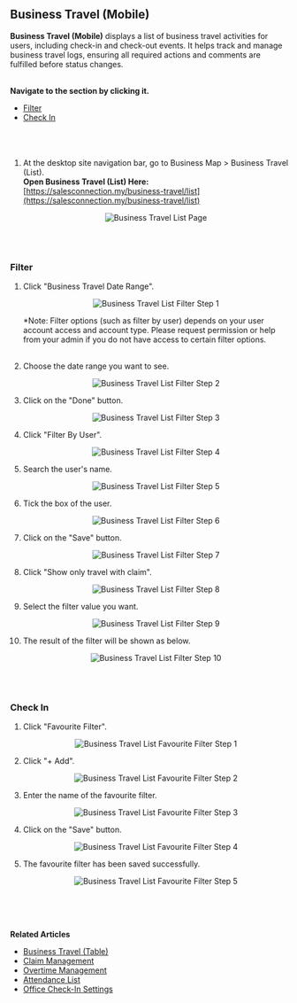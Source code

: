 ## Business Travel (Mobile)

**Business Travel (Mobile)** displays a list of business travel activities for users, including check-in and check-out events. It helps track and manage business travel logs, ensuring all required actions and comments are fulfilled before status changes.<br><br>

**Navigate to the section by clicking it.**<br>

- [Filter](#section1)<br>
- [Check In](#section2)<br>
<br><br><br>

1. At the desktop site navigation bar, go to Business Map > Business Travel (List).<br>
   **Open Business Travel (List) Here:** [https://salesconnection.my/business-travel/list](https://salesconnection.my/business-travel/list)<br>

   <p align="center">
      <img src="img2/Business_Travel_List_Page.png" alt="Business Travel List Page">
   </p>
   <br><br>
   
<a id="section1"></a>

### Filter

1. Click "Business Travel Date Range".

   <p align="center">
      <img src="img2/Business_Travel_List_Filter_Step_1.png" alt="Business Travel List Filter Step 1">
   </p>

   *Note: Filter options (such as filter by user) depends on your user account access and account type. Please request permission or help from your admin if you do not have access to certain filter options.<br><br>
  
2. Choose the date range you want to see.

   <p align="center">
      <img src="img2/Business_Travel_List_Filter_Step_2.png" alt="Business Travel List Filter Step 2">
   </p>
   
3. Click on the "Done" button.

   <p align="center">
      <img src="img2/Business_Travel_List_Filter_Step_3.png" alt="Business Travel List Filter Step 3">
   </p>

4. Click "Filter By User".

   <p align="center">
      <img src="img2/Business_Travel_List_Filter_Step_4.png" alt="Business Travel List Filter Step 4">
   </p>

5. Search the user's name.

   <p align="center">
      <img src="img2/Business_Travel_List_Filter_Step_5.png" alt="Business Travel List Filter Step 5">
   </p>
  
6. Tick the box of the user.

   <p align="center">
      <img src="img2/Business_Travel_List_Filter_Step_6.png" alt="Business Travel List Filter Step 6">
   </p>
  
7. Click on the "Save" button.

   <p align="center">
      <img src="img2/Business_Travel_List_Filter_Step_7.png" alt="Business Travel List Filter Step 7">
   </p>
  
8. Click "Show only travel with claim".

   <p align="center">
      <img src="img2/Business_Travel_List_Filter_Step_8.png" alt="Business Travel List Filter Step 8">
   </p>
  
9. Select the filter value you want.

   <p align="center">
      <img src="img2/Business_Travel_List_Filter_Step_9.png" alt="Business Travel List Filter Step 9">
   </p>

10. The result of the filter will be shown as below.

    <p align="center">
      <img src="img2/Business_Travel_List_Filter_Step_10.png" alt="Business Travel List Filter Step 10">
    </p>
    <br><br>
   
<a id="section2"></a>

### Check In

1. Click "Favourite Filter".

   <p align="center">
    <img src="img2/Business_Travel_List_Favourite_Filter_Step_1.png" alt="Business Travel List Favourite Filter Step 1">
   </p>
  
2. Click "+ Add".

   <p align="center">
    <img src="img2/Business_Travel_List_Favourite_Filter_Step_2.png" alt="Business Travel List Favourite Filter Step 2">
   </p>

3. Enter the name of the favourite filter.

   <p align="center">
    <img src="img2/Business_Travel_List_Favourite_Filter_Step_3.png" alt="Business Travel List Favourite Filter Step 3">
   </p>
  
4. Click on the "Save" button.

   <p align="center">
    <img src="img2/Business_Travel_List_Favourite_Filter_Step_4.png" alt="Business Travel List Favourite Filter Step 4">
   </p>
  
5. The favourite filter has been saved successfully.

   <p align="center">
    <img src="img2/Business_Travel_List_Favourite_Filter_Step_5.png" alt="Business Travel List Favourite Filter Step 5">
   </p>  
   <br><br><br>

**Related Articles**
- [Business Travel (Table)](Business_Travel_Table.md)
- [Claim Management](Claim_Management.md)
- [Overtime Management](Overtime_Management.md)
- [Attendance List](Attendance_List.md)
- [Office Check-In Settings](Office_Check_In_Settings.md)

<!-- [Link Text](https://salesconnection.github.io/Sales-Connection-Support/Business_Travel_Mobile.html) -->
